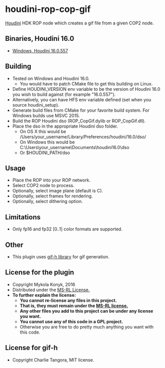 
# houdini-rop-cop-gif

[Houdini](http://www.sidefx.com/index.php) HDK ROP node which creates a gif file from a given COP2 node.

## Binaries, Houdini 16.0
* [Windows, Houdini 16.0.557](https://github.com/ttvd/houdini-rop-cop-gif/releases/download/1.1/houdini.rop.cop.gif.16.0.557.rar) 

## Building

* Tested on Windows and Houdini 16.0.
  * You would have to patch CMake file to get this building on Linux.
* Define HOUDINI_VERSION env variable to be the version of Houdini 16.0 you wish to build against (for example "16.0.557").
* Alternatively, you can have HFS env variable defined (set when you source houdini_setup).
* Generate build files from CMake for your favorite build system. For Windows builds use MSVC 2015.
* Build the ROP Houdini dso (ROP_CopGif.dylib or ROP_CopGif.dll).
* Place the dso in the appropriate Houdini dso folder.
  * On OS X this would be /Users/your_username/Library/Preferences/houdini/16.0/dso/
  * On Windows this would be C:\Users\your_username\Documents\houdini16.0\dso
  * Or $HOUDINI_PATH/dso

## Usage

* Place the ROP into your ROP network.
* Select COP2 node to process.
* Optionally, select image plane (default is C).
* Optionally, select frames for rendering.
* Optionally, select dithering option.

## Limitations

* Only fp16 and fp32 [0..1] color formats are supported.

## Other

* This plugin uses [gif-h library](https://github.com/ginsweater/gif-h-mit) for gif generation.

## License for the plugin

* Copyright Mykola Konyk, 2016
* Distributed under the [MS-RL License.](http://opensource.org/licenses/MS-RL)
* **To further explain the license:**
  * **You cannot re-license any files in this project.**
  * **That is, they must remain under the [MS-RL license.](http://opensource.org/licenses/MS-RL)**
  * **Any other files you add to this project can be under any license you want.**
  * **You cannot use any of this code in a GPL project.**
  * Otherwise you are free to do pretty much anything you want with this code.
  
## License for gif-h
* Copyright Charlie Tangora, MIT license.
